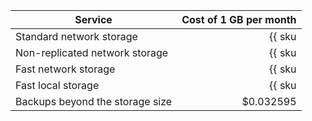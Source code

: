 | Service | Cost of 1 GB per month |
|---------------------------------|------------------------------------------------------------:|
| Standard network storage | {{ sku|USD|mdb.cluster.local-nvme.greenplum|month|string }} |
| Non-replicated network storage | {{ sku|USD|mdb.cluster.local-nvme.greenplum|month|string }} |
| Fast network storage | {{ sku|USD|mdb.cluster.local-nvme.greenplum|month|string }} |
| Fast local storage | {{ sku|USD|mdb.cluster.local-nvme.greenplum|month|string }} |
| Backups beyond the storage size | $0.032595 |

